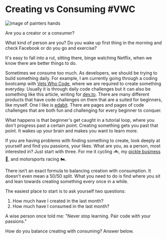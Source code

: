 # Creating vs Consuming #VWC
![image of painters hands](paint.jpg "Photo by Amaury Salas on Unsplash")

Are you a creator or a consumer?

What kind of person are you? Do you wake up first thing in the morning and check Facebook or do you go and exercise? 

It's easy to fall into a rut, sitting there, binge watching Netflix, when we know there are better things to do.

Sometimes we consume too much. As developers, we should be trying to build something daily. For example, I am currently going through a coding bootcamp with [Vets Who Code](https://vetswhocode.io/), where we are required to create something everyday. Usually it is through daily code challenges but it can also be something like this article, writing for [dev.to](https://dev.to). There are many different products that have code challenges on them that are a suited for beginners, like myself. One I like is [edabit](https://edabit.com/challenges). There are pages and pages of code challenges that are both fun and challenging for every beginner to conquer. 

What happens is that beginner's get caught in a tutorial loop, where you don't progress past a certain point. Creating something gets you past that point. It wakes up your brain and makes you want to learn more.

If you are having problems with finding something to create, look deeply at yourself and find you passions, your likes. What are you, as a person, most interested in? Just start with three. For me it cycling 🚲, my [pickle business](http://www.angrypickles.com/) 🥒, and motorsports racing 🏍. 

There isn’t an exact formula to balancing creation with consumption. It doesn't even mean a 50/50 split. What you need to do is find where you sit and lean towards creating something every once in a while. 

The easiest place to start is to ask yourself two questions:

1. How much have I created in the last month?
2.  How much have I consumed in the last month?

A wise person once told me: "Never stop learning. Pair code with your passions." 

How do you balance creating with consuming? Answer below.



